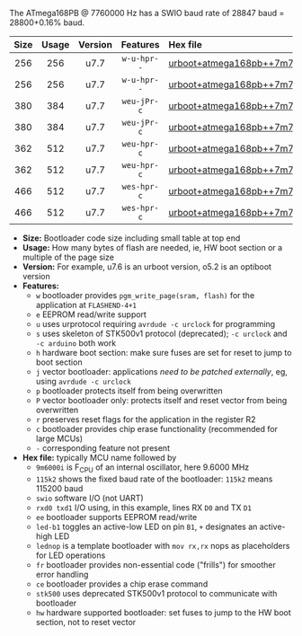 The ATmega168PB @ 7760000 Hz has a SWIO baud rate of 28847 baud = 28800+0.16% baud.

|Size|Usage|Version|Features|Hex file|
|:-:|:-:|:-:|:-:|:--|
|256|256|u7.7|`w-u-hpr--`|[urboot+atmega168pb++7m7600i+++28k8_swio_rxd0_txd1_led+b5_hw.hex](https://raw.githubusercontent.com/stefanrueger/urboot.hex/main/mcus/atmega168pb/internal_oscillator/fint++7m7600_Hz/br+++28k8_bps/urboot+atmega168pb++7m7600i+++28k8_swio_rxd0_txd1_led+b5_hw.hex)|
|256|256|u7.7|`w-u-hpr--`|[urboot+atmega168pb++7m7600i+++28k8_swio_rxd0_txd1_lednop_hw.hex](https://raw.githubusercontent.com/stefanrueger/urboot.hex/main/mcus/atmega168pb/internal_oscillator/fint++7m7600_Hz/br+++28k8_bps/urboot+atmega168pb++7m7600i+++28k8_swio_rxd0_txd1_lednop_hw.hex)|
|380|384|u7.7|`weu-jPr-c`|[urboot+atmega168pb++7m7600i+++28k8_swio_rxd0_txd1_ee_led+b5_fr_ce.hex](https://raw.githubusercontent.com/stefanrueger/urboot.hex/main/mcus/atmega168pb/internal_oscillator/fint++7m7600_Hz/br+++28k8_bps/urboot+atmega168pb++7m7600i+++28k8_swio_rxd0_txd1_ee_led+b5_fr_ce.hex)|
|380|384|u7.7|`weu-jPr-c`|[urboot+atmega168pb++7m7600i+++28k8_swio_rxd0_txd1_ee_lednop_fr_ce.hex](https://raw.githubusercontent.com/stefanrueger/urboot.hex/main/mcus/atmega168pb/internal_oscillator/fint++7m7600_Hz/br+++28k8_bps/urboot+atmega168pb++7m7600i+++28k8_swio_rxd0_txd1_ee_lednop_fr_ce.hex)|
|362|512|u7.7|`weu-hpr-c`|[urboot+atmega168pb++7m7600i+++28k8_swio_rxd0_txd1_ee_led+b5_fr_ce_hw.hex](https://raw.githubusercontent.com/stefanrueger/urboot.hex/main/mcus/atmega168pb/internal_oscillator/fint++7m7600_Hz/br+++28k8_bps/urboot+atmega168pb++7m7600i+++28k8_swio_rxd0_txd1_ee_led+b5_fr_ce_hw.hex)|
|362|512|u7.7|`weu-hpr-c`|[urboot+atmega168pb++7m7600i+++28k8_swio_rxd0_txd1_ee_lednop_fr_ce_hw.hex](https://raw.githubusercontent.com/stefanrueger/urboot.hex/main/mcus/atmega168pb/internal_oscillator/fint++7m7600_Hz/br+++28k8_bps/urboot+atmega168pb++7m7600i+++28k8_swio_rxd0_txd1_ee_lednop_fr_ce_hw.hex)|
|466|512|u7.7|`wes-hpr-c`|[urboot+atmega168pb++7m7600i+++28k8_swio_rxd0_txd1_ee_led+b5_fr_ce_stk500_hw.hex](https://raw.githubusercontent.com/stefanrueger/urboot.hex/main/mcus/atmega168pb/internal_oscillator/fint++7m7600_Hz/br+++28k8_bps/urboot+atmega168pb++7m7600i+++28k8_swio_rxd0_txd1_ee_led+b5_fr_ce_stk500_hw.hex)|
|466|512|u7.7|`wes-hpr-c`|[urboot+atmega168pb++7m7600i+++28k8_swio_rxd0_txd1_ee_lednop_fr_ce_stk500_hw.hex](https://raw.githubusercontent.com/stefanrueger/urboot.hex/main/mcus/atmega168pb/internal_oscillator/fint++7m7600_Hz/br+++28k8_bps/urboot+atmega168pb++7m7600i+++28k8_swio_rxd0_txd1_ee_lednop_fr_ce_stk500_hw.hex)|

- **Size:** Bootloader code size including small table at top end
- **Usage:** How many bytes of flash are needed, ie, HW boot section or a multiple of the page size
- **Version:** For example, u7.6 is an urboot version, o5.2 is an optiboot version
- **Features:**
  + `w` bootloader provides `pgm_write_page(sram, flash)` for the application at `FLASHEND-4+1`
  + `e` EEPROM read/write support
  + `u` uses urprotocol requiring `avrdude -c urclock` for programming
  + `s` uses skeleton of STK500v1 protocol (deprecated); `-c urclock` and `-c arduino` both work
  + `h` hardware boot section: make sure fuses are set for reset to jump to boot section
  + `j` vector bootloader: applications *need to be patched externally*, eg, using `avrdude -c urclock`
  + `p` bootloader protects itself from being overwritten
  + `P` vector bootloader only: protects itself and reset vector from being overwritten
  + `r` preserves reset flags for the application in the register R2
  + `c` bootloader provides chip erase functionality (recommended for large MCUs)
  + `-` corresponding feature not present
- **Hex file:** typically MCU name followed by
  + `9m6000i` is F<sub>CPU</sub> of an internal oscillator, here 9.6000 MHz
  + `115k2` shows the fixed baud rate of the bootloader: `115k2` means 115200 baud
  + `swio` software I/O (not UART)
  + `rxd0 txd1` I/O using, in this example, lines RX `D0` and TX `D1`
  + `ee` bootloader supports EEPROM read/write
  + `led-b1` toggles an active-low LED on pin `B1`, `+` designates an active-high LED
  + `lednop` is a template bootloader with `mov rx,rx` nops as placeholders for LED operations
  + `fr` bootloader provides non-essential code ("frills") for smoother error handling
  + `ce` bootloader provides a chip erase command
  + `stk500` uses deprecated STK500v1 protocol to communicate with bootloader
  + `hw` hardware supported bootloader: set fuses to jump to the HW boot section, not to reset vector
